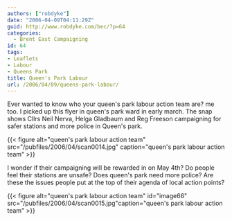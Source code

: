 ```yaml
---
authors: ["robdyke"]
date: "2006-04-09T04:11:29Z"
guid: http://www.robdyke.com/bec/?p=64
categories:
  - Brent East Campaigning
id: 64
tags:
- Leaflets
- Labour
- Queens Park
title: Queen's Park Labour
url: /2006/04/09/queens-park-labour/
---
```

Ever wanted to know who your queen's park labour action team are? me too. I picked up this flyer in queen's park ward in early march. The snap shows Cllrs Neil Nerva, Helga Gladbaum and Reg Freeson campaigning for safer stations and more police in Queen's park.

{{< figure alt="queen's park labour action team" src="/pubfiles/2006/04/scan0014.jpg" caption="queen's park labour action team" >}}

I wonder if their campaigning will be rewarded in on May 4th? Do people feel their stations are unsafe? Does queen's park need more police? Are these the issues people put at the top of their agenda of local action points?

{{< figure alt="queen's park labour action team" id="image66" src="/pubfiles/2006/04/scan0015.jpg"caption="queen's park labour action team" >}}
